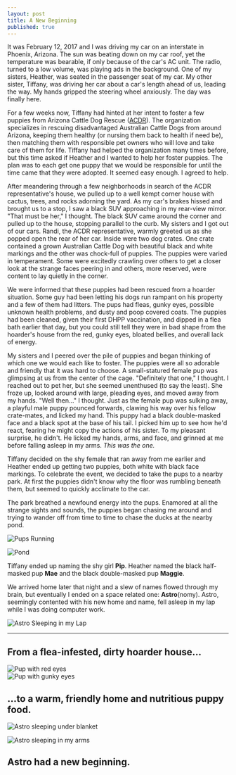 ```yaml
---
layout: post
title: A New Beginning
published: true
---
```

It was February 12, 2017 and I was driving my car on an interstate in Phoenix, Arizona. The sun was beating down on my car roof, yet the temperature was bearable, if only because of the car's AC unit. The radio, turned to a low volume, was playing ads in the background. One of my sisters, Heather, was seated in the passenger seat of my car. My other sister, Tiffany, was driving her car about a car's length ahead of us, leading the way. My hands gripped the steering wheel anxiously. The day was finally here.

For a few weeks now, Tiffany had hinted at her intent to foster a few puppies from Arizona Cattle Dog Rescue ([ACDR](https://arizonacattledogrescue.org/)). The organization specializes in rescuing disadvantaged Australian Cattle Dogs from around Arizona, keeping them healthy (or nursing them back to health if need be), then matching them with responsible pet owners who will love and take care of them for life. Tiffany had helped the organization many times before, but this time asked if Heather and I wanted to help her foster puppies. The plan was to each get one puppy that we would be responsible for until the time came that they were adopted. It seemed easy enough. I agreed to help.

After meandering through a few neighborhoods in search of the ACDR representative's house, we pulled up to a well kempt corner house with cactus, trees, and rocks adorning the yard. As my car's brakes hissed and brought us to a stop, I saw a black SUV approaching in my rear-view mirror. "That must be her," I thought. The black SUV came around the corner and pulled up to the house, stopping parallel to the curb. My sisters and I got out of our cars. Randi, the ACDR representative, warmly greeted us as she popped open the rear of her car. Inside were two dog crates. One crate contained a grown Australian Cattle Dog with beautiful black and white markings and the other was chock-full of puppies. The puppies were varied in temperament. Some were excitedly crawling over others to get a closer look at the strange faces peering in and others, more reserved, were content to lay quietly in the corner.

We were informed that these puppies had been rescued from a hoarder situation. Some guy had been letting his dogs run rampant on his property and a few of them had litters. The pups had fleas, gunky eyes, possible unknown health problems, and dusty and poop covered coats. The puppies had been cleaned, given their first DHPP vaccination, and dipped in a flea bath earlier that day, but you could still tell they were in bad shape from the hoarder's house from the red, gunky eyes, bloated bellies, and overall lack of energy.

My sisters and I peered over the pile of puppies and began thinking of which one we would each like to foster. The puppies were all so adorable and friendly that it was hard to choose. A small-statured female pup was glimpsing at us from the center of the cage. "Definitely that one," I thought. I reached out to pet her, but she seemed unenthused (to say the least). She froze up, looked around with large, pleading eyes, and moved away from my hands. "Well then..." I thought. Just as the female pup was sulking away, a playful male puppy pounced forwards, clawing his way over his fellow crate-mates, and licked my hand. This puppy had a black double-masked face and a black spot at the base of his tail. I picked him up to see how he'd react, fearing he might copy the actions of his sister. To my pleasant surprise, he didn't. He licked my hands, arms, and face, and grinned at me before falling asleep in my arms. _This was the one._

Tiffany decided on the shy female that ran away from me earlier and Heather ended up getting two puppies, both white with black face markings. To celebrate the event, we decided to take the pups to a nearby park. At first the puppies didn't know why the floor was rumbling beneath them, but seemed to quickly acclimate to the car.

The park breathed a newfound energy into the pups. Enamored at all the strange sights and sounds, the puppies began chasing me around and trying to wander off from time to time to chase the ducks at the nearby pond.

![Pups Running](http://i.imgur.com/ASAuT6U.gif)

![Pond](http://i.imgur.com/xPYgTqK.jpg)

Tiffany ended up naming the shy girl **Pip**. Heather named the black half-masked pup **Mae** and the black double-masked pup **Maggie**.

We arrived home later that night and a slew of names flowed through my brain, but eventually I ended on a space related one: **Astro**(nomy). Astro, seemingly contented with his new home and name, fell asleep in my lap while I was doing computer work.

![Astro Sleeping in my Lap](http://i.imgur.com/05na1xV.jpg)

---

## From a flea-infested, dirty hoarder house...

![Pup with red eyes](http://i.imgur.com/sbBHD0E.jpg)  
![Pup with gunky eyes](http://i.imgur.com/OeG3xK6.jpg)

## ...to a warm, friendly home and nutritious puppy food.

![Astro sleeping under blanket](http://i.imgur.com/97LTyh1.jpg)

![Astro sleeping in my arms](http://i.imgur.com/vYzpyPq.jpg)

## Astro had a new beginning.
